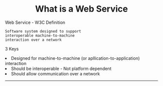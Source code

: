 <h1 align="center">What is a Web Service</h1>

Web Service - W3C Definition
 
    Software system designed to support
    interoperable machine-to-machine 
    interaction over a network

3 Keys

<li>Designed for machine-to-machine (or apllication-to-application) interaction
<li>Should be interoperable - Not platform dependent
<li>Should allow communication over a network

<hr>

